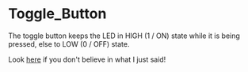 # Toggle_Button
The toggle button keeps the LED in HIGH (1 / ON) state while it is being pressed, else to LOW (0 / OFF) state.

Look [here](https://www.tinkercad.com/things/01tQV0sNw0j) if you don't believe in what I just said!
